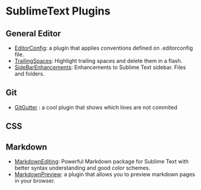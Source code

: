 # SublimeText Plugins

## General Editor

* [EditorConfig](https://github.com/sindresorhus/editorconfig-sublime): a plugin that applies conventions defined on .editorconfig file.
* [TrailingSpaces](https://github.com/SublimeText/TrailingSpaces): Highlight trailing spaces and delete them in a flash.
* [SideBarEnhancements](https://github.com/titoBouzout/SideBarEnhancements): Enhancements to Sublime Text sidebar. Files and folders.

## Git

* [GitGutter](https://github.com/jisaacks/GitGutter) : a cool plugin that shows which lines are not commited

## CSS

## Markdown

* [MarkdownEditing](https://sublime.wbond.net/packages/MarkdownEditing): Powerful Markdown package for Sublime Text with better syntax understanding and good color schemes.
* [MarkdownPreview](https://github.com/revolunet/sublimetext-markdown-preview): a plugin that allows you to preview markdown pages in your browser.
